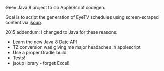 ~~Gosu~~ Java 8 project to do AppleScript codegen.

Goal is to script the generation of EyeTV schedules using screen-scraped content via [jsoup](http://jsoup.org/).

2015 addendum:
I changed to Java for these reasons:
* Learn the new Java 8 Date API
* TZ conversion was giving me major headaches in applescript
* Use a proper Gradle build
* Tests!
* jsoup library - forget Excel!

